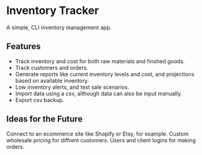 # Inventory Tracker

A simple, CLI inventory management app.

## Features
- Track inventory and cost for both raw materials and finshed goods.
- Track customers and orders. 
- Generate reports like current inventory levels and cost, and projections based on available inventory.
- Low inventory alerts, and test sale scenarios. 
- Import data using a csv, although data can also be input manually.
- Export csv backup. 

## Ideas for the Future
Connect to an ecommerce site like Shopify or Etsy, for example. 
Custom wholesale pricing for diffrent customers.
Users and client logins for making orders.
